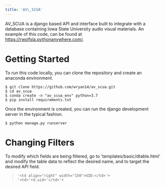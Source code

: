 ```yaml
---
title: 'AV\_SCUA'
---
```


AV\_SCUA is a django based API and interface built to integrate with a
database containing Iowa State University audio visual materials. An
example of this code, can be found at
<https://rwolfsla.pythonanywhere.com/>.

Getting Started
===============

To run this code locally, you can clone the repository and create an
anaconda environment.

``` {.sourceCode .console}
$ git clone https://github.com/wryan14/av_scua.git
$ cd av_scua
$ conda create -n "av_scua_env" python=3.7
$ pip install requirements.txt
```

Once the environment is created, you can run the django development
server in the typical fashion.

``` {.sourceCode .console}
$ python manage.py runserver
```

Changing Filters
================

To modify which fields are being filtered, go to
'templates/basic/dtable.html' and modify the table data to reflect the
desired name, and to target the desired API field.

> ``` {.sourceCode .javascript}
> '<td align="right" width="150">UID:</td>'+
> '<td>'+d.uid+'</td>'+
> ```
